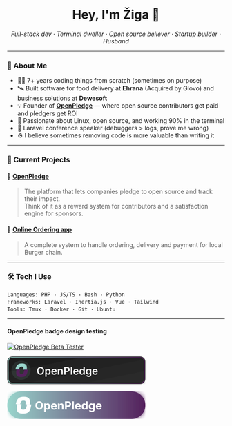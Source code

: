 <h1 align="center">Hey, I'm Žiga 👋</h1>
<p align="center">
  <em>Full-stack dev · Terminal dweller · Open source believer · Startup builder · Husband</em>
</p>

---

### 🧠 About Me

- 👨‍💻 7+ years coding things from scratch (sometimes on purpose)
- 🛰 Built software for food delivery at <b>Ehrana</b> (Acquired by Glovo) and business solutions at <b>Dewesoft</b>
- 💡 Founder of <a href="https://openpledge.io" target="_blank"><b>OpenPledge</b></a> — where open source contributors get paid and pledgers get ROI
- 🐧 Passionate about Linux, open source, and working 90% in the terminal
- 🎤 Laravel conference speaker (debuggers > logs, prove me wrong)
- ⚙️ I believe sometimes removing code is more valuable than writing it

---

### 💼 Current Projects

#### 🚀 [OpenPledge](https://openpledge.io)
> The platform that lets companies pledge to open source and track their impact.  
> Think of it as a reward system for contributors and a satisfaction engine for sponsors.

#### 🧠 [Online Ordering app](https://order.hoodburger.si)
> A complete system to handle ordering, delivery and payment for local Burger chain.

---

### 🛠️ Tech I Use

```bash
Languages: PHP · JS/TS · Bash · Python
Frameworks: Laravel · Inertia.js · Vue · Tailwind
Tools: Tmux · Docker · Git · Ubuntu
```

----

#### OpenPledge badge design testing

[![OpenPledge Beta Tester](https://img.shields.io/badge/OpenPledge-Beta%20Tester-blueviolet?style=for-the-badge&logo=github&logoColor=white)](https://openpledge.io/beta-testers)



[![OpenPledge](https://raw.githubusercontent.com/zigcBenx/weather-app/2add2efa93bfd5abbc28ee72997d56de2331bb11/openpledge_badge_dark.svg)](https://openpledge.io)

[![OpenPledge](https://raw.githubusercontent.com/zigcBenx/weather-app/2add2efa93bfd5abbc28ee72997d56de2331bb11/openpledge_badge1.svg)](https://openpledge.io)



